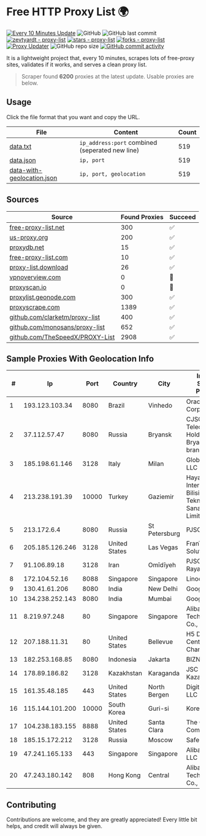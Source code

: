 
# Free HTTP Proxy List 🌍

[![Every 10 Minutes Update](https://github.com/mertguvencli/http-proxy-list/actions/workflows/main.yml/badge.svg?branch=main)](https://github.com/mertguvencli/http-proxy-list/actions/workflows/main.yml)
![GitHub](https://img.shields.io/github/license/mertguvencli/http-proxy-list)
![GitHub last commit](https://img.shields.io/github/last-commit/mertguvencli/http-proxy-list)
[![zevtyardt - proxy-list](https://img.shields.io/static/v1?label=zevtyardt&message=proxy-list&color=blue&logo=github)](https://github.com/zevtyardt/proxy-list "Go to GitHub repo")
[![stars - proxy-list](https://img.shields.io/github/stars/zevtyardt/proxy-list?style=social)](https://github.com/zevtyardt/proxy-list)
[![forks - proxy-list](https://img.shields.io/github/forks/zevtyardt/proxy-list?style=social)](https://github.com/zevtyardt/proxy-list)
[![Proxy Updater](https://github.com/zevtyardt/proxy-list/workflows/Proxy%20Updater/badge.svg)](https://github.com/zevtyardt/proxy-list/actions?query=workflow:"Proxy+Updater")
![GitHub repo size](https://img.shields.io/github/repo-size/zevtyardt/proxy-list)
[![GitHub commit activity](https://img.shields.io/github/commit-activity/m/zevtyardt/proxy-list?logo=commits)](https://github.com/zevtyardt/proxy-list/commits/main)

It is a lightweight project that, every 10 minutes, scrapes lots of free-proxy sites, validates if it works, and serves a clean proxy list.

> Scraper found **6200** proxies at the latest update. Usable proxies are below.

## Usage

Click the file format that you want and copy the URL.

|File|Content|Count|
|----|-------|-----|
|[data.txt](https://raw.githubusercontent.com/mertguvencli/http-proxy-list/main/proxy-list/data.txt)|`ip_address:port` combined (seperated new line)|519|
|[data.json](https://raw.githubusercontent.com/mertguvencli/http-proxy-list/main/proxy-list/data.json)|`ip, port`|519|
|[data-with-geolocation.json](https://raw.githubusercontent.com/mertguvencli/http-proxy-list/main/proxy-list/data-with-geolocation.json)|`ip, port, geolocation`|519|

## Sources

|Source|Found Proxies|Succeed|
|------|-------------|-------|
|[free-proxy-list.net](https://free-proxy-list.net)|300|✅|
|[us-proxy.org](https://www.us-proxy.org)|200|✅|
|[proxydb.net](http://proxydb.net)|15|✅|
|[free-proxy-list.com](https://free-proxy-list.com/?page=&port=&type%5B%5D=http&type%5B%5D=https&up_time=0&search=Search)|10|✅|
|[proxy-list.download](https://www.proxy-list.download/HTTP)|26|✅|
|[vpnoverview.com](https://vpnoverview.com/privacy/anonymous-browsing/free-proxy-servers)|0|🚫|
|[proxyscan.io](https://www.proxyscan.io)|0|🚫|
|[proxylist.geonode.com](https://proxylist.geonode.com/api/proxy-list?limit=300&page=1&sort_by=lastChecked&sort_type=desc&protocols=http,https)|300|✅|
|[proxyscrape.com](https://api.proxyscrape.com/v2/?request=displayproxies&protocol=http&timeout=10000&country=all&ssl=all&anonymity=all)|1389|✅|
|[github.com/clarketm/proxy-list](https://raw.githubusercontent.com/clarketm/proxy-list/master/proxy-list-raw.txt)|400|✅|
|[github.com/monosans/proxy-list](https://raw.githubusercontent.com/monosans/proxy-list/main/proxies/http.txt)|652|✅|
|[github.com/TheSpeedX/PROXY-List](https://raw.githubusercontent.com/TheSpeedX/PROXY-List/master/http.txt)|2908|✅|


## Sample Proxies With Geolocation Info

|#|Ip|Port|Country|City|Internet Service Provider|
|-|--|----|-------|----|-------------------------|
|1|193.123.103.34|8080|Brazil|Vinhedo|Oracle Corporation|
|2|37.112.57.47|8080|Russia|Bryansk|CJSC "ER-Telecom Holding" Bryansk branch|
|3|185.198.61.146|3128|Italy|Milan|Global Router LLC|
|4|213.238.191.39|10000|Turkey|Gaziemir|Hayal Host Internet Ve Bilisim Teknolojileri Sanayi Ticaret Limited Sirketi|
|5|213.172.6.4|8080|Russia|St Petersburg|PJSC MegaFon|
|6|205.185.126.246|3128|United States|Las Vegas|FranTech Solutions|
|7|91.106.89.18|3128|Iran|Omīdīyeh|PJSC "Badr Rayan Jonoob"|
|8|172.104.52.16|8088|Singapore|Singapore|Linode, LLC|
|9|130.41.61.206|8080|India|New Delhi|Google LLC|
|10|134.238.252.143|8080|India|Mumbai|Google LLC|
|11|8.219.97.248|80|Singapore|Singapore|Alibaba (US) Technology Co., Ltd.|
|12|207.188.11.31|80|United States|Bellevue|H5 Data Centers - Chandler LLC|
|13|182.253.168.85|8080|Indonesia|Jakarta|BIZNET|
|14|178.89.186.82|3128|Kazakhstan|Karaganda|JSC Kazakhtelecom|
|15|161.35.48.185|443|United States|North Bergen|DigitalOcean, LLC|
|16|115.144.101.200|10000|South Korea|Guri-si|Korea Telecom|
|17|104.238.183.155|8888|United States|Santa Clara|The Constant Company|
|18|185.15.172.212|3128|Russia|Moscow|SafeData LLC|
|19|47.241.165.133|443|Singapore|Singapore|Alibaba.com LLC|
|20|47.243.180.142|808|Hong Kong|Central|Alibaba (US) Technology Co., Ltd.|



## Contributing

Contributions are welcome, and they are greatly appreciated! Every
little bit helps, and credit will always be given.

